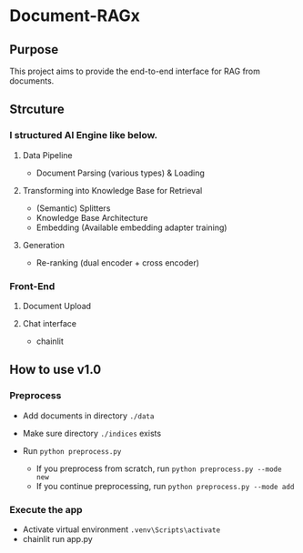 # Document-RAGx

## Purpose 

This project aims to provide the end-to-end interface for RAG from documents. 

## Strcuture 

### I structured AI Engine like below.  

1. Data Pipeline 

    - Document Parsing (various types) & Loading 

2. Transforming into Knowledge Base for Retrieval 

    - (Semantic) Splitters 
    - Knowledge Base Architecture 
    - Embedding (Available embedding adapter training)

3. Generation 

    - Re-ranking (dual encoder + cross encoder) 

### Front-End  

1. Document Upload 

2. Chat interface 

    - chainlit 


## How to use v1.0 

### Preprocess 

- Add documents in directory `./data` 
- Make sure directory `./indices` exists
- Run `python preprocess.py`

    - If you preprocess from scratch, run `python preprocess.py --mode new` 
    - If you continue preprocessing, run `python preprocess.py --mode add`


### Execute the app 

- Activate virtual environment `.venv\Scripts\activate`
- chainlit run app.py 
